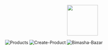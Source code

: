 <p align="center">
    <a href="https://github.com/yiisoft" target="_blank">
        <img src="https://avatars0.githubusercontent.com/u/993323" height="100px">
    </a>

   
</p>

![Products](https://user-images.githubusercontent.com/81862443/186254169-247e59f2-4e8f-4462-bdbe-770c31731bb5.png)
![Create-Product](https://user-images.githubusercontent.com/81862443/186254184-a6f3c5ff-557d-4445-8952-84614aef4eb8.png)
![Bimasha-Bazar](https://user-images.githubusercontent.com/81862443/186254197-ad6ce43f-c938-4a6e-a173-793b92479a80.png)

